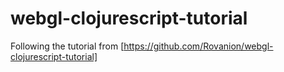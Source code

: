 # webgl-clojurescript-tutorial

Following the tutorial from [https://github.com/Rovanion/webgl-clojurescript-tutorial]
